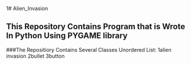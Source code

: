 1# Alien_Invasion

## This Repository Contains Program that is Wrote In Python Using PYGAME library

###The Repositiory Contains Several Classes
Unordered List:
1alien invasion 2bullet 3button 
